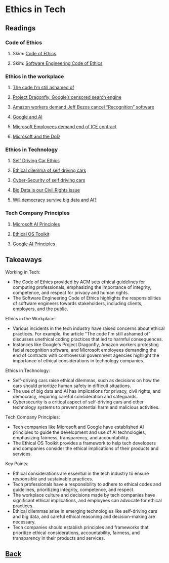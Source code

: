 # Ethics in Tech

## Readings

### Code of Ethics

1. Skim: [Code of Ethics](https://www.acm.org/code-of-ethics)

2. Skim: [Software Engineering Code of Ethics](https://ethics.acm.org/code-of-ethics/software-engineering-code/)

### Ethics in the workplace

1. [The code I’m still ashamed of](https://medium.freecodecamp.org/the-code-im-still-ashamed-of-e4c021dff55e)

2. [Project Dragonfly, Google’s censored search engine](https://www.vox.com/2018/8/17/17704526/google-dragonfly-censored-search-engine-china)

3. [Amazon workers demand Jeff Bezos cancel “Recognition” software](https://gizmodo.com/amazon-workers-demand-jeff-bezos-cancel-face-recognitio-1827037509)

4. [Google and AI](https://gizmodo.com/in-reversal-google-says-its-ai-will-not-be-used-for-we-1826649327)

5. [Microsoft Employees demand end of ICE contract](https://web.archive.org/web/20211124172013/https://www.nytimes.com/2018/06/19/technology/tech-companies-immigration-border.html)

6. [Microsoft and the DoD](https://web.archive.org/web/20200616232735/https://www.businessinsider.com/microsoft-employees-protest-contract-us-army-hololens-2019-2)

### Ethics in Technology

1. [Self Driving Car Ethics](https://www.freep.com/story/money/cars/2017/11/21/self-driving-cars-ethics/804805001/)

2. [Ethical dilemma of self driving cars](https://www.theglobeandmail.com/globe-drive/culture/technology/the-ethical-dilemmas-of-self-drivingcars/article37803470/)

3. [Cyber-Security of self driving cars](https://phys.org/news/2017-02-cybersecurity-self-driving-cars.html)

4. [Big Data is our Civil Rights issue](http://solveforinteresting.com/big-data-is-our-generations-civil-rights-issue-and-we-dont-know-it/)

5. [Will democracy survive big data and AI?](https://www.scientificamerican.com/article/will-democracy-survive-big-data-and-artificial-intelligence/)

### Tech Company Principles

1. [Microsoft AI Principles](https://www.microsoft.com/en-us/AI/our-approach-to-ai)

2. [Ethical OS Toolkit](https://ethicalos.org/)

3. [Google AI Principles](https://www.blog.google/technology/ai/ai-principles/)

## Takeaways

Working in Tech:
- The Code of Ethics provided by ACM sets ethical guidelines for computing professionals, emphasizing the importance of integrity, competence, and respect for privacy and human rights.
- The Software Engineering Code of Ethics highlights the responsibilities of software engineers towards stakeholders, including clients, employers, and the public.

Ethics in the Workplace:
- Various incidents in the tech industry have raised concerns about ethical practices. For example, the article "The code I'm still ashamed of" discusses unethical coding practices that led to harmful consequences.
- Instances like Google's Project Dragonfly, Amazon workers protesting facial recognition software, and Microsoft employees demanding the end of contracts with controversial government agencies highlight the importance of ethical considerations in technology companies.

Ethics in Technology:
- Self-driving cars raise ethical dilemmas, such as decisions on how the cars should prioritize human safety in difficult situations.
- The use of big data and AI has implications for privacy, civil rights, and democracy, requiring careful consideration and safeguards.
- Cybersecurity is a critical aspect of self-driving cars and other technology systems to prevent potential harm and malicious activities.

Tech Company Principles:
- Tech companies like Microsoft and Google have established AI principles to guide the development and use of AI technologies, emphasizing fairness, transparency, and accountability.
- The Ethical OS Toolkit provides a framework to help tech developers and companies consider the ethical implications of their products and services.

Key Points:
- Ethical considerations are essential in the tech industry to ensure responsible and sustainable practices.
- Tech professionals have a responsibility to adhere to ethical codes and guidelines, prioritizing integrity, competence, and respect.
- The workplace culture and decisions made by tech companies have significant ethical implications, and employees can advocate for ethical practices.
- Ethical dilemmas arise in emerging technologies like self-driving cars and big data, and careful ethical reasoning and decision-making are necessary.
- Tech companies should establish principles and frameworks that prioritize ethical considerations, accountability, fairness, and transparency in their products and services.


## [Back](../401readingNotes.md)